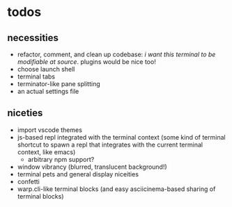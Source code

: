 # todos

## necessities

- refactor, comment, and clean up codebase: *i want this terminal to be modifiable at source*. plugins would be nice too!
- choose launch shell
- terminal tabs
- terminator-like pane splitting
- an actual settings file

## niceties

- import vscode themes
- js-based repl integrated with the terminal context (some kind of terminal shortcut to spawn a repl that integrates with the current terminal context, like emacs)
    - arbitrary npm support?
- window vibrancy (blurred, translucent background!)
- terminal pets and general display niceities
- confetti
- warp.cli-like terminal blocks (and easy asciicinema-based sharing of terminal blocks)
